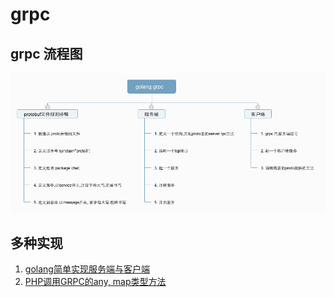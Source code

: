 # grpc

## grpc 流程图
![](asset/golang_grpc.png)

## 多种实现
1. [golang简单实现服务端与客户端](https://github.com/yezihack/grpc/tree/master/simple)
1. [PHP调用GRPC的any, map类型方法](https://github.com/yezihack/grpc/tree/master/grpc-any-map)
